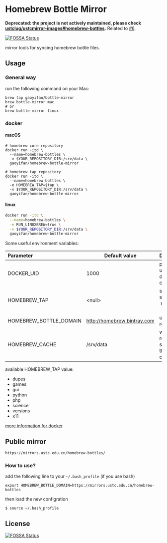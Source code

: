 # Homebrew Bottle Mirror
**Deprecated: the project is not actively maintained, please check [ustclug/ustcmirror-images#homebrew-bottles](https://github.com/ustclug/ustcmirror-images#homebrew-bottles).**  Related to [#6](https://github.com/gaoyifan/homebrew-bottle-mirror/issues/6#issuecomment-788774659).

[![FOSSA Status](https://app.fossa.io/api/projects/git%2Bgithub.com%2Fgaoyifan%2Fhomebrew-bottle-mirror.svg?type=shield)](https://app.fossa.io/projects/git%2Bgithub.com%2Fgaoyifan%2Fhomebrew-bottle-mirror?ref=badge_shield)

mirror tools for syncing homebrew bottle files.

## Usage

### General way

run the following command on your Mac:

```shell
brew tap gaoyifan/bottle-mirror
brew bottle-mirror mac
# or
brew bottle-mirror linux
```

### docker

#### macOS
```shell
# homebrew core repository
docker run -itd \
  --name=homebrew-bottles \
  -v $YOUR_REPOSITORY_DIR:/srv/data \
  gaoyifan/homebrew-bottle-mirror
```

```shell
# homebrew tap repository
docker run -itd \
  --name=homebrew-bottles \
  -e HOMEBREW_TAP=$tap \
  -v $YOUR_REPOSITORY_DIR:/srv/data \
  gaoyifan/homebrew-bottle-mirror
```

#### linux
```bash
docker run -itd \
  --name=homebrew-bottles \
  -e RUN_LINUXBREW=true \
  -v $YOUR_REPOSITORY_DIR:/srv/data \
  gaoyifan/homebrew-bottle-mirror
```

Some useful environment variables:

| Parameter              | Default value               | Description                              |
| :--------------------- | --------------------------- | ---------------------------------------- |
| DOCKER_UID             | 1000                        | program uid inside docker container      |
| HOMEBREW_TAP           | \<null\>                    | sync a specific tap  repository          |
| HOMEBREW_BOTTLE_DOMAIN | http://homebrew.bintray.com | upstream  repository                     |
| HOMEBREW_CACHE         | /srv/data                   | where the repository store inside the docker container |

available HOMEBREW_TAP value:
- dupes
- games
- gui
- python
- php
- science
- versions
- x11

[more information for docker](https://hub.docker.com/r/gaoyifan/homebrew-bottle-mirror/)

## Public mirror

```
https://mirrors.ustc.edu.cn/homebrew-bottles/
```

### How to use?

add the following line to your `~/.bash_profile` (if you use bash)

```shell
export HOMEBREW_BOTTLE_DOMAIN=https://mirrors.ustc.edu.cn/homebrew-bottles
```

then load the new configration

```shell
$ source ~/.bash_profile
```


## License
[![FOSSA Status](https://app.fossa.io/api/projects/git%2Bgithub.com%2Fgaoyifan%2Fhomebrew-bottle-mirror.svg?type=large)](https://app.fossa.io/projects/git%2Bgithub.com%2Fgaoyifan%2Fhomebrew-bottle-mirror?ref=badge_large)
